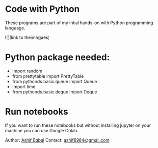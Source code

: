 # Code with Python

These programs are part of my intial hands-on with Python programming language.

![](link to theimhgaes)

# Python package needed:

* import random
* from prettytable import PrettyTable
* from pythonds.basic.queue import Queue
* import time
* from pythonds.basic.deque import Deque

# Run notebooks
If you want to run these notebooks but without installing jupyter on your machine you can use Google Colab. 


Author:    [Ashif Eqbal](https://www.linkedin.com/in/ashif-eqbal-4ba85278/)
Contact:  ashif8984@gmail.com
